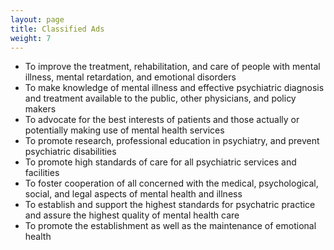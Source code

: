 ```yaml
---
layout: page
title: Classified Ads
weight: 7
---
```

* To improve the treatment, rehabilitation, and care of people with mental illness, mental retardation, and emotional disorders
* To make knowledge of mental illness and effective psychiatric diagnosis and treatment available to the public, other physicians, and policy makers
* To advocate for the best interests of patients and those actually or potentially making use of mental health services
* To promote research, professional education in psychiatry, and prevent psychiatric disabilities
* To promote high standards of care for all psychiatric services and facilities
* To foster cooperation of all concerned with the medical, psychological, social, and legal aspects of mental health and illness
* To establish and support the highest standards for psychatric practice and assure the highest quality of mental health care
* To promote the establishment as well as the maintenance of emotional health
